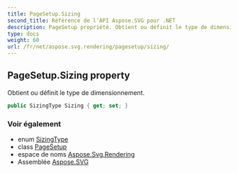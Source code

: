 ```yaml
---
title: PageSetup.Sizing
second_title: Référence de l'API Aspose.SVG pour .NET
description: PageSetup propriété. Obtient ou définit le type de dimensionnement.
type: docs
weight: 60
url: /fr/net/aspose.svg.rendering/pagesetup/sizing/
---
```

## PageSetup.Sizing property

Obtient ou définit le type de dimensionnement.

```csharp
public SizingType Sizing { get; set; }
```

### Voir également

* enum [SizingType](../../sizingtype/)
* class [PageSetup](../)
* espace de noms [Aspose.Svg.Rendering](../../pagesetup/)
* Assemblée [Aspose.SVG](../../../)


